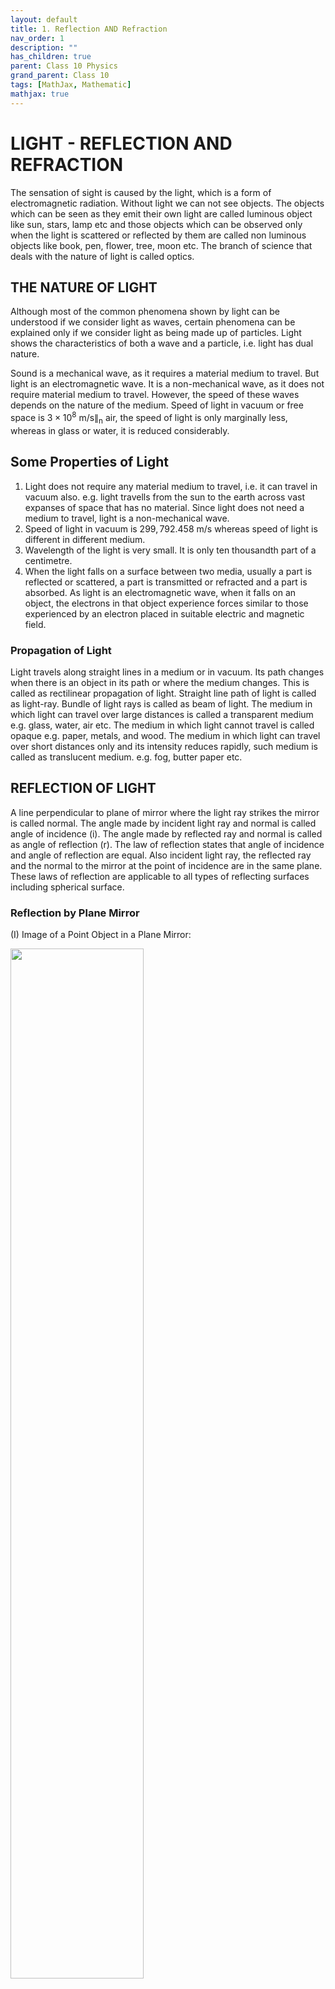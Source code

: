 ```yaml
---
layout: default
title: 1. Reflection AND Refraction
nav_order: 1
description: ""
has_children: true
parent: Class 10 Physics
grand_parent: Class 10
tags: [MathJax, Mathematic]
mathjax: true
---
```


# LIGHT - REFLECTION AND REFRACTION

The sensation of sight is caused by the light, which is a form of electromagnetic radiation. Without light we can not see objects. The objects which can be seen as they emit their own light are called luminous object like sun, stars, lamp etc and those objects which can be observed only when the light is scattered or reflected by them are called non luminous objects like book, pen, flower, tree, moon etc. The branch of science that deals with the nature of light is called optics.

## THE NATURE OF LIGHT
Although most of the common phenomena shown by light can be understood if we consider light as waves, certain phenomena can be explained only if we consider light as being made up of particles. Light shows the characteristics of both a wave and a particle, i.e. light has dual nature.

Sound is a mechanical wave, as it requires a material medium to travel. But light is an electromagnetic wave. It is a non-mechanical wave, as it does not require material medium to travel.
However, the speed of these waves depends on the nature of the medium. Speed of light in vacuum or free space is $3 \times 10^8 \mathrm{~m} / \mathrm{s} \|_{\mathrm{n}}$ air, the speed of light is only marginally less, whereas in glass or water, it is reduced considerably.

## Some Properties of Light

1. Light does not require any material medium to travel, i.e. it can travel in vacuum also. e.g. light travells from the sun to the earth across vast expanses of space that has no material. Since light does not need a medium to travel, light is a non-mechanical wave.
2. Speed of light in vacuum is $299,792.458 \mathrm{~m} / \mathrm{s}$ whereas speed of light is different in different medium.
3. Wavelength of the light is very small. It is only ten thousandth part of a centimetre.
4. When the light falls on a surface between two media, usually a part is reflected or scattered, a part is transmitted or refracted and a part is absorbed. As light is an electromagnetic wave, when it falls on an object, the electrons in that object experience forces similar to those experienced by an electron placed in suitable electric and magnetic field.

### Propagation of Light
Light travels along straight lines in a medium or in vacuum. Its path changes when there is an object in its path or where the medium changes. This is called as rectilinear propagation of light. Straight line path of light is called as light-ray. Bundle of light rays is called as beam of light.
The medium in which light can travel over large distances is called a transparent medium e.g. glass, water, air etc. The medium in which light cannot travel is called opaque e.g. paper, metals, and wood. The medium in which light can travel over short distances only and its intensity reduces rapidly, such medium is called as translucent medium. e.g. fog, butter paper etc.


## REFLECTION OF LIGHT
A line perpendicular to plane of mirror where the light ray strikes the mirror is called normal. The angle made by incident light ray and normal is called angle of incidence (i). The angle made by reflected ray and normal is called as angle of reflection (r). The law of reflection states that angle of incidence and angle of reflection are equal. Also incident light ray, the reflected ray and the normal to the mirror at the point of incidence are in the same plane.
These laws of reflection are applicable to all types of reflecting surfaces including spherical surface.

### Reflection by Plane Mirror
(I) Image of a Point Object in a Plane Mirror:

<img src="./images/light-fig1.png" width="65%"/>

A point object $O$ is placed in front of a plane mirror; various light rays from this object incident on the mirror and get reflected. When reflected rays are produced backward, they meet at a point I . This point is called image of object $O$.
When the image is not formed by actual intersection of reflected light rays it is called a virtual image. When image is formed by actual intersection of light rays it is called a real image. Also distance of 0 from plane mirror is equal to distance of I from the same mirror. (fie.

$
O C=I C)
$

(II) Image of an Extended Object in a Plane Mirror:

<img src="./images/light-fig2.png" width="65%"/>

An extended object is made up of infinite number of points. We can see the images of all such points in a mirror, the collective image of all such points is the extended image of the object. $A^{\prime} B^{\prime}$ is the image of the extended object $A B$ as shown in the figure.

<img src="./images/light-fig3.png" width="65%"/>

Here, $A B=A^{\prime} B^{\prime}, A C=A^{\prime} C$ and $B D=B^{\prime} D$
The image formed by the plane mirror is erect, virtual and laterally inverted. Erect image means that image does not become upside down. Mirror of different shapes forms an image which is upside down, these images are called as inverted images. Lateral inversion means left part of the object becomes the right part of the image. For example, if in front of the mirror if you move your left hand, there will be movement in right hand of the inverted image.

Note: If two plane mirrors facing each other are inclined at an angle $\theta$ with each other, then numbers of images are formed due to muttiple reflections.
(i) If $360 / \theta$ is an even integer, then the number of image formed is $n=\frac{360}{\theta}-1$

For example, if $\theta=60^{\circ}$, then $n=\frac{360}{60}-1=5$

(ii) If $360 / \theta$ is an odd integer, then following two situations arise.
(a) If the object lies symmetrically between the mirrors, then $n=\frac{360}{\theta}-1$.
(b) If the object lies asymmetrically, then $n=\frac{360}{\theta}$.

If the plane mirrors are parallel to each other then $n=\frac{360}{\theta}=\infty$.


<font color="#7612ce"><b>$\sigma$ Illustration 1 :</b></font>

An Object is placed in front of a plane mirror. If the mirror is moved away from the object through a distance $x$, by how much distance will the image move?

<img src="./images/illus-1.png" width="55%"/>

**Solution:** Suppose the object was at a distance $d$ from the mirror as shown in the figure.
The image is formed at $A^{\prime}$. When the mirror is shifted from $P$ to $P_1$, the image is formed at $A^{\prime \prime}$. We have

$
\begin{aligned}
& A P=P A^{\prime}=d \\
& \text { Also, } A P_1=P_1 A^{\prime \prime}=d+x \\
& \text { Thus, } A A^{\prime \prime}=A P_1+P_1 A^{\prime \prime}=2(d+x) \text {, and } \\
& A A^{\prime}=A P+P A^{\prime}=2 d \\
& \text { Thus, } A^{\prime} A^{\prime \prime}=A A^{\prime \prime}-A A^{\prime}=2(d+x)-2 d=2 x
\end{aligned}
$


<font color="#7612ce"><b>$\sigma$ Illustration 2 :</b></font>

A man 2 m tall, whose eye level is 1.84 m above the ground, looks at his image in vertical mirror. What is the minimum vertical length of the mirror if the man is to be able to see the whole of himself?

<img src="./images/illus-2.png" width="40%"/>

**Solution:** Let the man is represented by HF where H is the head and F represents the feet. Suppose the eyes of the man are represented by E.
Since the man sees his head, therefore, a ray of light starting from $H$ must reach $E$ after reflection from the mirror. Clearly A lies on the perpendicular bisector HE .

$
\therefore \quad A C=\frac{1}{2} H E=\frac{1}{2}(2-1.84) \mathrm{m}=0.08 \mathrm{~m}
$


Since the man sees his feet therefore a ray of light starting from $F$ must reach $E$ after reflection from the mirror. So, the perpendicular bisector of EF passes through B .

$
\begin{aligned}
& \mathrm{BC}=\frac{1}{2} \mathrm{EF}=\frac{1}{2} \times 1.84 \mathrm{~m}=0.92 \mathrm{~m} \\
& \text { Length of mirror }=0.08 \mathrm{~m}+0.92 \mathrm{~m}=1 \mathrm{~m}
\end{aligned}
$

<font color="#7612ce"><b>$\sigma$ Illustration 3 :</b></font>

Two plane mirrors are inclined to each other such that a ray of light incident on the first mirror and parallel to the second is reflected from the second mirror parallel to the first mirror. Determine the angle between the two mirrors.

<img src="./images/illus-3.png" width="65%"/>

**Solution:** Let $\theta$ be the angle between the two mirrors $O M_1$ and $O M_2$. The incident ray $A B$ is parallel to mirror $\mathrm{OM}_2$ and strikes the mirror $\mathrm{OM}_1$ at an angle of incidence equal to $\alpha$. It is reflected along BC ; the angle of reflection being $\alpha$. From figure, we have

$
\angle M_1 B A=\angle O B C=\angle M_1 O M_2=\theta
$

Similarly, for reflection at mirror $\mathrm{OM}_2$, we have

$
\angle \mathrm{M}_2 \mathrm{CD}=\angle \mathrm{BCO}=\angle \mathrm{M}_2 \mathrm{OM}_1=\theta
$

Now, in triangle OBC, $3 \theta=180^{\circ}$, therefore, $\theta=60^{\circ} .$

### Exercise 1:回
(i) A ray of light falls on a plane mirror, show that if the mirror is tilted through an angle $\theta$, as shown in the figure, the reflected. ray tilts through an angle $2 \theta$.  

<img src="./images/light-ext1.svg" width="80%"/>

in What is the magnification produced by a plane mirror?  
(iii) Prove that the size of the image formed by a plane mirror is equal to that of the object.  
(a) What is the focal length of a plane mirror?  

## Reflection By Spherical Mirror

<div>
<div style="color: black; font-size: 14px;display:inline-block;">
Spherical mirror is part of a hollow sphere. If its outer surface is reflecting it is called as convex mirror and if its inner surface is reflecting it is called as concave mirror. The surfaces of the mirror from which reflection can take place is called its aperture. Centre of the hollow sphere of which spherical mirror is a part is called as the centre of curvature of the mirror. Radius of the sphere is called as radius of curvature. A line passing through centre of sphere and intersecting the mirror surface is called as principal axis. The point where this line intersects the mirror is called as a pole.


</div>
<div style="color: black; font-size: 14px;display: inline-block;">
<img src="./images/reflection-spherical-surfaces.png"/>
</div>
</div>

The point on the principal axis where incident rays parallel to the principal axis converge or appear to diverge from, after reflection is called the principal focus or focus of the mirror. Distance between focus and pole is called as focal length of the mirror. Focal length of the spherical mirror is equal to half of radius of curvature.



> **_NOTE:_**  $C=$ centre of curvature, $R=$ radius of curvature, $P=$ pole,$F=$ focus

